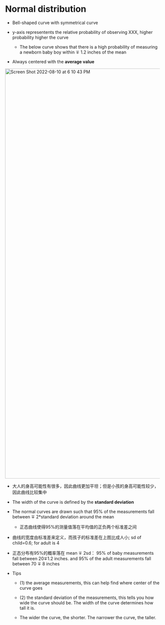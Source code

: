 # Normal distribution

- Bell-shaped curve with symmetrical curve 

- y-axis representents the relative probability of observing XXX, higher probability higher the curve
    - The below curve shows that there is a high probability of measuring a newborn baby boy within ∓ 1.2 inches of the mean

- Always centered with the **average value**

<img width="1335" alt="Screen Shot 2022-08-10 at 6 10 43 PM" src="https://user-images.githubusercontent.com/93849914/184029424-70bd3475-dd9d-449c-aef5-df834fa1b9b6.png">

- 大人的身高可能性有很多，因此曲线更加平坦；但是小孩的身高可能性较少，因此曲线比较集中

- The width of the curve is defined by the **standard deviation**

- The normal curves are drawn such that 95% of the measurements fall between ∓ 2*standard deviation around the mean
    - 正态曲线使得95%的测量值落在平均值的正负两个标准差之间

- 曲线的宽度由标准差来定义，而孩子的标准差在上图比成人小; sd of child=0.6; for adult is 4

- 正态分布有95%的概率落在 mean ∓ 2sd： 95% of baby measurements fall between 20∓1.2 inches. and 95% of the adult measurements fall between 70 ∓ 8 inches

- Tips

  -  (1) the average measurements, this can help find where center of the curve goes

  -  (2) the standard deviation of the measurements, this tells you how wide the curve should be. The width of the curve determines how tall it is. 
    - The wider the curve, the shorter. The narrower the curve, the taller.
